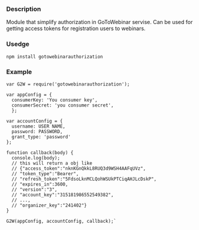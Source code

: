 ###  Description
Module that simplify authorization in GoToWebinar servise.
Can be used for getting access tokens for registration users to webinars.

### Usedge
`npm install gotowebinarauthorization`
### Example
```
var G2W = require('gotowebinarauthorization');

var appConfig = {
  consumerKey: 'You consumer key',
  consumerSecret: 'you consumer secret',
  };

var accountConfig = {
  username: USER NAME,
  password: PASSWORD,
  grant_type: 'password'
};

function callback(body) {
  console.log(body);
  // this will return a obj like
  // {"access_token":"nknKGnQkkL8RUQ3d9WSH4AAFqUVz",
  // "token_type":"Bearer",
  // "refresh_token":"5FdsoLknMCLQohWSUkPTCiqAHJLcDskP",
  // "expires_in":3600,
  // "version":"3",
  // "account_key":"315181986552549382",
  // ...,
  // "organizer_key":"241402"}
} 

G2W(appConfig, accountConfig, callback);`
